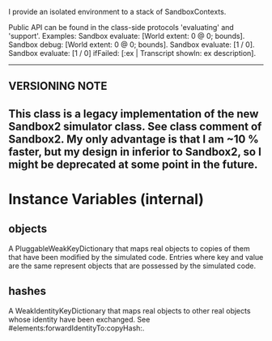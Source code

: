 I provide an isolated environment to a stack of SandboxContexts.

Public API can be found in the class-side protocols 'evaluating' and 'support'. Examples:
	Sandbox evaluate: [World extent: 0 @ 0; bounds].
	Sandbox debug: [World extent: 0 @ 0; bounds].
	Sandbox evaluate: [1 / 0].
	Sandbox evaluate: [1 / 0] ifFailed: [:ex | Transcript showln: ex description].

---
## VERSIONING NOTE

This class is a legacy implementation of the new Sandbox2 simulator class. See class comment of Sandbox2. My only advantage is that I am ~10 % faster, but my design in inferior to Sandbox2, so I might be deprecated at some point in the future.
---

# Instance Variables (internal)

## objects

A PluggableWeakKeyDictionary that maps real objects to copies of them that have been modified by the simulated code. Entries where key and value are the same represent objects that are possessed by the simulated code.

## hashes

A WeakIdentityKeyDictionary that maps real objects to other real objects whose identity have been exchanged. See #elements:forwardIdentityTo:copyHash:.